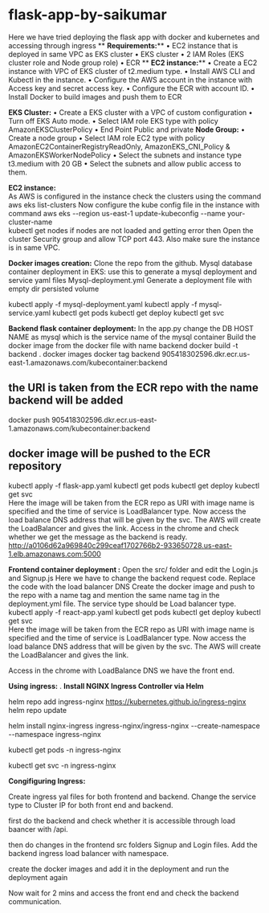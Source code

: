 # flask-app-by-saikumar
Here we have tried deploying the flask app with docker and kubernetes and accessing through ingress
**
**Requirements:****
•	EC2 instance that is deployed in same VPC as EKS cluster
•	EKS cluster
•	2 IAM Roles (EKS cluster role and Node group role)
•	ECR
**
**EC2 instance:****
•	Create a EC2 instance with VPC of EKS cluster of t2.medium type.
•	Install AWS CLI and Kubectl in the instance.
•	Configure the AWS account in the instance with Access key and secret access key.
•	Configure the ECR with account ID.
•	Install Docker to build images and push them to ECR

**EKS Cluster:**
•	Create a EKS cluster with a VPC of custom configuration
•	Turn off EKS Auto mode.
•	Select IAM role EKS type with policy  AmazonEKSClusterPolicy
•	End Point Public and private
**Node Group:**
•	Create a node group
•	Select IAM role EC2 type with policy AmazonEC2ContainerRegistryReadOnly, AmazonEKS_CNI_Policy & AmazonEKSWorkerNodePolicy
•	Select the subnets and instance type t3.medium with 20 GB 
•	Select the subnets and allow public access to them.    

**EC2 instance:**  
 As AWS is configured in the instance check the clusters using the command
aws eks list-clusters
Now configure the kube config file in the instance with command
aws eks --region us-east-1 update-kubeconfig --name your-cluster-name     
kubectl get nodes
if nodes are not loaded and getting error then
Open the cluster Security group and allow TCP port 443. Also make sure the instance is in same VPC.

**Docker images creation:**
Clone the repo from the github.
Mysql database container deployment in EKS:
use this to generate a mysql deployment and service yaml files
Mysql-deployment.yml
Generate a deployment file with empty dir persisted volume

kubectl apply -f mysql-deployment.yaml
kubectl apply -f mysql-service.yaml
kubectl get pods
kubectl get deploy
kubectl get svc       

**Backend flask container deployment:**
In the app.py change the DB HOST NAME as mysql which is the service name of the mysql container
 Build the docker image from the docker file with name backend
docker build -t backend .
docker images
docker tag backend 905418302596.dkr.ecr.us-east-1.amazonaws.com/kubecontainer:backend
## the URI is taken from the ECR repo with the name backend will be added
docker push 905418302596.dkr.ecr.us-east-1.amazonaws.com/kubecontainer:backend
## docker image will be pushed to the ECR repository

kubectl apply -f flask-app.yaml
kubectl get pods
kubectl get deploy
kubectl get svc       
Here the image will be taken from the ECR repo as URI with image name is specified and the time of service is LoadBalancer type.
Now access the load balance DNS address that will be given by the svc. The AWS will create the LoadBalancer and gives the link. Access in the chrome and check whether we get the message as the backend is ready.
http://a0106d62a969840c299ceaf1702766b2-933650728.us-east-1.elb.amazonaws.com:5000


**Frontend container deployment :**
Open the src/ folder and edit the Login.js and Signup.js
Here we have to change the backend request code. Replace the code with the load balancer DNS
Create the docker image and push to the repo with a name tag and mention the same name tag in the deployment.yml file.
The service type should be Load balancer type.
kubectl apply -f react-app.yaml
kubectl get pods
kubectl get deploy
kubectl get svc       
Here the image will be taken from the ECR repo as URI with image name is specified and the time of service is LoadBalancer type.
Now access the load balance DNS address that will be given by the svc. The AWS will create the LoadBalancer and gives the link. 

Access in the chrome with LoadBalance DNS we have the front end.

**Using ingress:**
. **Install NGINX Ingress Controller via Helm**

helm repo add ingress-nginx https://kubernetes.github.io/ingress-nginx
helm repo update

helm install nginx-ingress ingress-nginx/ingress-nginx --create-namespace --namespace ingress-nginx

kubectl get pods -n ingress-nginx

kubectl get svc -n ingress-nginx

**Congifiguring Ingress:**

Create ingress yal files for both frontend and backend.
Change the service type to Cluster IP for both front end and backend.

first do the backend and check whether it is accessible through load baancer with /api.

then do changes in the frontend src folders Signup and Login files.
Add the backend ingress load balancer with namespace.

create the docker images and add it in the deployment and run the deployment again

Now wait for 2 mins and access the front end and check the backend communication.
